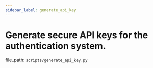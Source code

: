 ```yaml
---
sidebar_label: generate_api_key
---
```


# Generate secure API keys for the authentication system.

  file_path: `scripts/generate_api_key.py`
